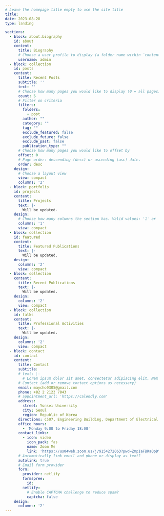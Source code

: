 ```yaml
---
# Leave the homepage title empty to use the site title
title:
date: 2023-08-28
type: landing

sections:
  - block: about.biography
    id: about
    content:
      title: Biography
      # Choose a user profile to display (a folder name within `content/authors/`)
      username: admin
  - block: collection
    id: posts
    content:
      title: Recent Posts
      subtitle: ''
      text: ''
      # Choose how many pages you would like to display (0 = all pages)
      count: 5
      # Filter on criteria
      filters:
        folders:
          - post
        author: ""
        category: ""
        tag: ""
        exclude_featured: false
        exclude_future: false
        exclude_past: false
        publication_type: ""
      # Choose how many pages you would like to offset by
      offset: 0
      # Page order: descending (desc) or ascending (asc) date.
      order: desc
    design:
      # Choose a layout view
      view: compact
      columns: '2'
  - block: portfolio
    id: projects
    content:
      title: Projects
      text: |-
        Will be updated.
    design:
      # Choose how many columns the section has. Valid values: '1' or '2'.
      columns: '1'
      view: compact
  - block: collection
    id: featured
    content:
      title: Featured Publications
      text: |-
        Will be updated.
    design:
      columns: '2'
      view: compact
  - block: collection
    content:
      title: Recent Publications
      text: |-
        Will be updated.
    design:
      columns: '2'
      view: compact
  - block: collection
    id: talks
    content:
      title: Professional Activities
      text: |-
        Will be updated.
    design:
      columns: '2'
      view: compact
  - block: contact
    id: contact
    content:
      title: Contact
      subtitle:
      # text: |-
        # Lorem ipsum dolor sit amet, consectetur adipiscing elit. Nam mi diam, venenatis ut magna et, vehicula efficitur enim.
      # Contact (add or remove contact options as necessary)
      email: maycho0305@gmail.com
      phone: +82 2 2123 7843
      # appointment_url: 'https://calendly.com'
      address:
        street: Yonsei University
        city: Seoul
        region: Republic of Korea
      directions: C507, Engineering Building, Department of Electrical and Electronic Engineering
      office_hours:
        - 'Monday 9:00 to Friday 18:00'
      contact_links:
        - icon: video
          icon_pack: fas
          name: Zoom Me
          link: 'https://us04web.zoom.us/j/9154272063?pwd=ZmpIaFBRa0pDYjJLcFAyQmZWNjl1UT09'
      # Automatically link email and phone or display as text?
      autolink: true
      # Email form provider
      form:
        provider: netlify
        formspree:
          id:
        netlify:
          # Enable CAPTCHA challenge to reduce spam?
          captcha: false
    design:
      columns: '2'
---
```

